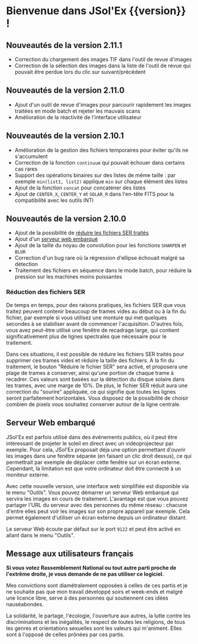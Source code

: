 # Bienvenue dans JSol'Ex {{version}} !

## Nouveautés de la version 2.11.1

- Correction du chargement des images TIF dans l'outil de revue d'images
- Correction de la sélection des images dans la liste de l'outil de revue qui pouvait être perdue lors du clic sur suivant/précédent

## Nouveautés de la version 2.11.0

- Ajout d'un outil de revue d'images pour parcourir rapidement les images traitées en mode batch et rejeter les mauvais scans
- Amélioration de la réactivité de l'interface utilisateur

## Nouveautés de la version 2.10.1

- Amélioration de la gestion des fichiers temporaires pour éviter qu'ils ne s'accumulent
- Correction de la fonction `continuum` qui pouvait échouer dans certains cas rares
- Support des opérations binaires sur des listes de même taille : par exemple `min(list1, list2)` applique `min` sur chaque élément des listes
- Ajout de la fonction `concat` pour concaténer des listes
- Ajout de `CENTER_X`, `CENTER_Y` et `SOLAR_R` dans l'en-tête FITS pour la compatibilité avec les outils INTI

## Nouveautés de la version 2.10.0

- Ajout de la possibilité de [réduire les fichiers SER traités](#réduction-des-fichiers-ser)
- Ajout d'un [serveur web embarqué](#serveur-web-embarqué)
- Ajout de la taille du noyau de convolution pour les fonctions `SHARPEN` et `BLUR`
- Correction d'un bug rare où la régression d'ellipse échouait malgré sa détection
- Traitement des fichiers en séquence dans le mode batch, pour réduire la pression sur les machines moins puissantes

### Réduction des fichiers SER

De temps en temps, pour des raisons pratiques, les fichiers SER que vous traitez peuvent contenir beaucoup de trames vides au début ou à la fin du fichier, par exemple si vous utilisez une monture qui met quelques secondes à se stabiliser avant de commencer l'acquisition.
D'autres fois, vous avez peut-être utilisé une fenêtre de recadrage large, qui contient significativement plus de lignes spectrales que nécessaire pour le traitement.

Dans ces situations, il est possible de réduire les fichiers SER traités pour supprimer ces trames vides et réduire la taille des fichiers.
A la fin du traitement, le bouton "Réduire le fichier SER" sera activé, et proposera une plage de trames à conserver, ainsi qu'une portion de chaque trame à recadrer.
Ces valeurs sont basées sur la détection du disque solaire dans les trames, avec une marge de 10%.
De plus, le fichier SER réduit aura une correction du "sourire" appliquée, ce qui signifie que toutes les lignes seront parfaitement horizontales.
Vous disposez de la possibilité de choisir combien de pixels vous souhaitez conserver autour de la ligne centrale.

## Serveur Web embarqué

JSol'Ex est parfois utilisé dans des événements publics, où il peut être intéressant de projeter le soleil en direct avec un vidéoprojecteur par exemple.
Pour cela, JSol'Ex proposait déja une option permettant d'ouvrir les images dans une fenêtre séparée (en faisant un clic droit dessus), ce qui permettrait par exemple de déplacer cette fenêtre sur un écran externe.
Cependant, la limitation est que votre ordinateur doit être connecté à un moniteur externe.

Avec cette nouvelle version, une interface web simplifiée est disponible via le menu "Outils".
Vous pouvez démarrer un serveur Web embarqué qui servira les images en cours de traitement.
L'avantage est que vous pouvez partager l'URL du serveur avec des personnes du même réseau : chacune d'entre elles peut voir les images sur son propre appareil par exemple.
Cela permet également d'utiliser un écran externe depuis un ordinateur distant.

Le serveur Web écoute par défaut sur le port `9122` et peut être activé en allant dans le menu "Outils".

## Message aux utilisateurs français

**Si vous votez Rassemblement National ou tout autre parti proche de l'extrême droite, je vous demande de ne pas utiliser ce logiciel.**

Mes convictions sont diamètralement opposées à celles de ces partis et je ne souhaite pas que mon travail développé soirs et week-ends et malgré une licence libre, serve à des personnes qui soutiennent ces idées nauséabondes.

La solidarité, le partage, l'écologie, l'ouverture aux autres, la lutte contre les discriminations et les inégalités, le respect de toutes les religions, de tous les genres et orientations sexuelles sont les valeurs qui m'animent.
Elles sont à l'opposé de celles prônées par ces partis.
